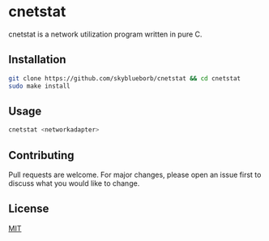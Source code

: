 # cnetstat

cnetstat is a network utilization program written in pure C.

## Installation

```bash
git clone https://github.com/skyblueborb/cnetstat && cd cnetstat
sudo make install
```
## Usage

```bash
cnetstat <networkadapter>
```

## Contributing
Pull requests are welcome. For major changes, please open an issue first to discuss what you would like to change.

## License
[MIT](https://choosealicense.com/licenses/mit/)
